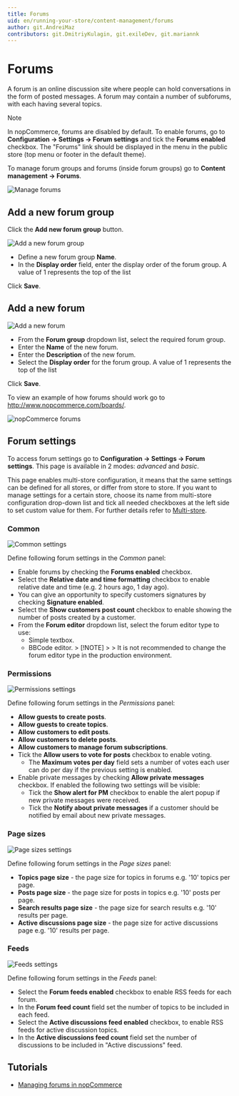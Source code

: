 ```yaml
---
title: Forums
uid: en/running-your-store/content-management/forums
author: git.AndreiMaz
contributors: git.DmitriyKulagin, git.exileDev, git.mariannk
---
```


# Forums

A forum is an online discussion site where people can hold conversations in the form of posted messages. A forum may contain a number of subforums, with each having several topics.

> [!NOTE]
> 
> In nopCommerce, forums are disabled by default. To enable forums, go to **Configuration → Settings → Forum settings** and tick the **Forums enabled** checkbox. The "Forums" link should be displayed in the menu in the public store (top menu or footer in the default theme).

To manage forum groups and forums (inside forum groups) go to **Content management → Forums**.

![Manage forums](_static/forums/list.jpg)

## Add a new forum group

Click the **Add new forum group** button.

![Add a new forum group](_static/forums/forums2.png)

- Define a new forum group **Name**.
- In the **Display order** field, enter the display order of the forum group. A value of 1 represents the top of the list

Click **Save**.

## Add a new forum

![Add a new forum](_static/forums/forums3.png)

- From the **Forum group** dropdown list, select the required forum group.
- Enter the **Name** of the new forum.
- Enter the **Description** of the new forum.
- Select the **Display order** for the forum group. A value of 1 represents the top of the list

Click **Save**.

To view an example of how forums should work go to <http://www.nopcommerce.com/boards/>.

![nopCommerce forums](_static/forums/example.jpg)

## Forum settings

To access forum settings go to **Configuration → Settings → Forum settings**. This page is available in 2 modes: *advanced* and *basic*.

This page enables multi-store configuration, it means that the same settings can be defined for all stores, or differ from store to store. If you want to manage settings for a certain store, choose its name from multi-store configuration drop-down list and tick all needed checkboxes at the left side to set custom value for them. For further details refer to [Multi-store](xref:en/getting-started/advanced-configuration/multi-store).

### Common
![Common settings](_static/forums/common.jpg)

Define following forum settings in the *Common* panel:
- Enable forums by checking the **Forums enabled** checkbox.
- Select the **Relative date and time formatting** checkbox to enable relative date and time (e.g. 2 hours ago, 1 day ago).
- You can give an opportunity to specify customers signatures by checking **Signature enabled**.
- Select the **Show customers post count** checkbox to enable showing the number of posts created by a customer.
- From the **Forum editor** dropdown list, select the forum editor type to use:
  - Simple textbox.
  - BBCode editor. > [!NOTE] > > It is not recommended to change the forum editor type in the production environment.

### Permissions
![Permissions settings](_static/forums/permissions.jpg)

Define following forum settings in the *Permissions* panel:
- **Allow guests to create posts**.
- **Allow guests to create topics**.
- **Allow customers to edit posts**.
- **Allow customers to delete posts**.
- **Allow customers to manage forum subscriptions**.
- Tick the **Allow users to vote for posts** checkbox to enable voting.
  - The **Maximum votes per day** field sets a number of votes each user can do per day if the previous setting is enabled.
- Enable private messages by checking **Allow private messages** checkbox. If enabled the following two settings will be visible:
  - Tick the **Show alert for PM** checkbox to enable the alert popup if new private messages were received.
  - Tick the **Notify about private messages** if a customer should be notified by email about new private messages.

### Page sizes
![Page sizes settings](_static/forums/page-sizes.jpg)

Define following forum settings in the *Page sizes* panel:
- **Topics page size** - the page size for topics in forums e.g. '10' topics per page.
- **Posts page size** - the page size for posts in topics e.g. '10' posts per page.
- **Search results page size** - the page size for search results e.g. '10' results per page.
- **Active discussions page size** - the page size for active discussions page e.g. '10' results per page.

### Feeds
![Feeds settings](_static/forums/feeds.jpg)

Define following forum settings in the *Feeds* panel:
- Select the **Forum feeds enabled** checkbox to enable RSS feeds for each forum.
- In the **Forum feed count** field set the number of topics to be included in each feed.
- Select the **Active discussions feed enabled** checkbox, to enable RSS feeds for active discussion topics.
- In the **Active discussions feed count** field set the number of discussions to be included in "Active discussions" feed.

## Tutorials

- [Managing forums in nopCommerce](https://www.youtube.com/watch?v=wW2QvC4WA_8)